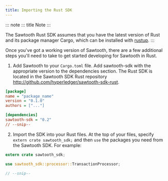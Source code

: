 ```yaml
---
title: Importing the Rust SDK
---
```


::: note
::: title
Note
:::

The Sawtooth Rust SDK assumes that you have the latest version of Rust
and its package manager Cargo, which can be installed with
[rustup](https://rustup.rs/).
:::

Once you\'ve got a working version of Sawtooth, there are a few
additional steps you\'ll need to take to get started developing for
Sawtooth in Rust.

1.  Add Sawtooth to your `Cargo.toml` file. Add sawtooth-sdk with the
    appropriate version to the dependencies section. The Rust SDK is
    located in the Sawtooth SDK Rust repository
    <http://github.com/hyperledger/sawtooth-sdk-rust>.

``` ini
[package]
name = "package_name"
version = "0.1.0"
authors = ["..."]

[dependencies]
sawtooth-sdk = "0.2"
// --snip--
```

2.  Import the SDK into your Rust files. At the top of your files,
    specify `extern crate sawtooth_sdk;` and then `use` the packages you
    need from the Sawtooth SDK. For example:

``` rust
extern crate sawtooth_sdk;

use sawtooth_sdk::processor::TransactionProcessor;

// --snip--
```
